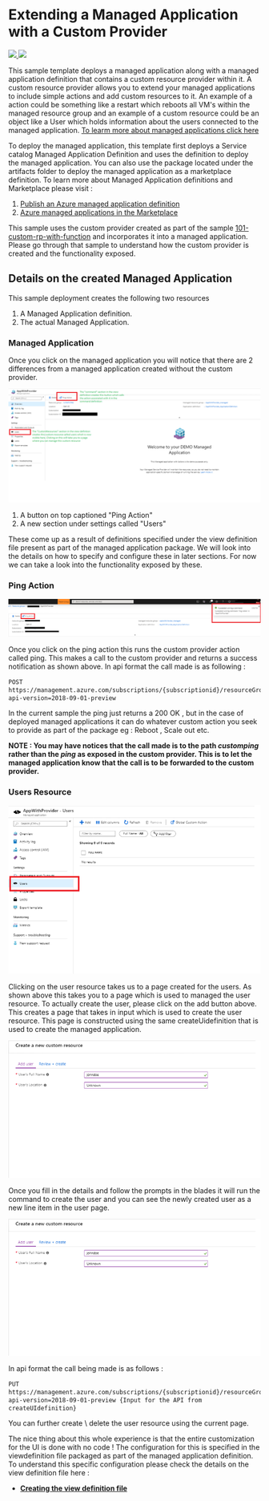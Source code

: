 # Extending a Managed Application with a Custom Provider

<a href="https://portal.azure.com/#create/Microsoft.Template/uri/https%3A%2F%2Fraw.githubusercontent.com%2Fraosuhas%2Fazure-quickstart-templates%2Fmaster%2F201-managed-application-with-customprovider%2Fazuredeploy.json" target="_blank">
    <img src="http://azuredeploy.net/deploybutton.png"/>
</a>
<a href="http://armviz.io/#/?load=https%3A%2F%2Fraw.githubusercontent.com%2Fraosuhas%2Fazure-quickstart-templates%2Fmaster%2F201-managed-application-with-customprovider%2Fazuredeploy.json" target="_blank">
    <img src="http://armviz.io/visualizebutton.png"/>
</a>

This sample template deploys a managed application along with a managed application definition that contains a custom resource provider within it. A custom resource provider allows you to extend your managed applications to include simple actions and add custom resources to it. An example of a action could be something like a restart which reboots all VM's within the managed resource group and an example of a custom resource could be an object like a User which holds information about the users connected to the managed application. 
[To learm more about managed applications click here](https://docs.microsoft.com/en-us/azure/managed-applications/overview)

To deploy the managed application, this template first deploys a Service catalog Managed Application Definition and uses the definition to  deploy the managed application. You can also use the package located under the artifacts folder to deploy the managed application as a marketplace definition. To learn more about Managed Application definitions and Marketplace please visit :

1) [Publish an Azure managed application definition](https://docs.microsoft.com/en-us/azure/managed-applications/publish-managed-app-definition-quickstart)
2) [Azure managed applications in the Marketplace](https://docs.microsoft.com/en-us/azure/managed-applications/publish-marketplace-app)

This sample uses the custom provider created as part of the sample [101-custom-rp-with-function](..\101-custom-rp-with-function) and incorporates it into a managed application. Please go through that sample to understand how the custom provider is created and the functionality exposed.

## Details on the created Managed Application 

This sample deployment creates the following two resources

1) A Managed Application definition.
2) The actual Managed Application. 

### Managed Application

Once you click on the managed application you will notice that there are 2 differences from a managed application created without the custom provider. 

![](images/mainpage.png)

1) A button on top captioned "Ping Action"
2) A new section under settings called "Users"

These come up as a result of definitions specified under the view definition file present as part of the managed application package. We will look into the details on how to specify and configure these in later sections. For now we can take a look into the functionality exposed by these.

### Ping Action

![](images/runpingaction.png)

Once you click on the ping action this runs the custom provider action called ping. This makes a call to the custom provider and returns a success notification as shown above. In api format the call made is as following :

```
POST  
https://management.azure.com/subscriptions/{subscriptionid}/resourceGroups/{resourcegroup}/providers/Microsoft.Solutions/applications/{applicationname}/customping?api-version=2018-09-01-preview
```
In the current sample the ping just returns a 200 OK , but in the case of deployed managed applications it can do whatever custom action you seek to provide as part of the package eg : Reboot , Scale out etc.

**NOTE : You may have notices that the call made is to the path _customping_ rather than the _ping_ as exposed in the custom provider. This is  to let the managed application know that the call is to be forwarded to the custom provider.**

### Users Resource

![](images/userpageempty.png)

Clicking on the user resource takes us to a page created for the users. As shown above this takes you to a page which is used to managed the user resource. To actually create the user, please click on the add button above. This creates a page that takes in input which is used to create the user resource. This page is constructed using the same createUidefinition that is used to create the managed application. 

![](images/newuser.png)

Once you fill in the details and follow the prompts in the blades it will run the command to create the user and you can see the newly created user as a new line item in the user page. 

![](images/newuser.png)

In api format the call being made is as follows :
```
PUT  
https://management.azure.com/subscriptions/{subscriptionid}/resourceGroups/{resourcegroup}/providers/Microsoft.CustomProviders/resourceProviders/{customrpname}/customusers/<username>?api-version=2018-09-01-preview {Input for the API from createUIdefinition}
```
You can further create \ delete the user resource using the current page.

The nice thing about this whole experience is that the entire customization for the UI is done with no code ! The configuration for this is specified in the viewdefinition file packaged as part of the managed application definition. To understand this specific configuration please check the details on the view definition file here :

+ [**Creating the view definition file**](artifacts/ManagedAppZip/README.md)
